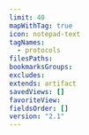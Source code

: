 ```yaml
---
limit: 40
mapWithTag: true
icon: notepad-text
tagNames:
  - protocols
filesPaths: 
bookmarksGroups: 
excludes: 
extends: artifact
savedViews: []
favoriteView: 
fieldsOrder: []
version: "2.1"
---
```


